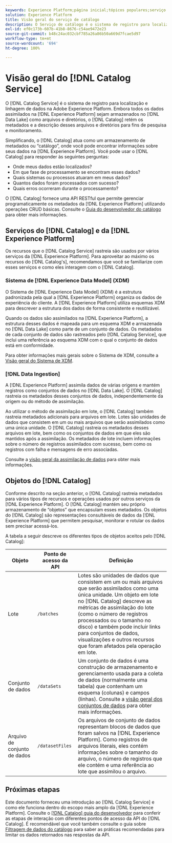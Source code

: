 ```yaml
---
keywords: Experience Platform;página inicial;tópicos populares;serviço de catálogo;catálogo;Serviço de catálogo;localização de dados;Localização de dados;Gestão de dados;gestão de dados;Linhagem;linhagem;Catálogo;ativar conjunto de dados
solution: Experience Platform
title: Visão geral do serviço de catálogo
description: O Serviço de catálogo é o sistema de registro para localização e linhagem de dados na Adobe Experience Platform. Embora todos os dados assimilados na Experience Platform sejam armazenados no Data Lake como arquivos e diretórios, o Catálogo retém os metadados e a descrição desses arquivos e diretórios para fins de pesquisa e monitoramento.
exl-id: ef0c173b-607b-41b8-8676-c54ae9472e23
source-git-commit: b48c24ac032cbf785a26a86b50a669d7fcae5d97
workflow-type: tm+mt
source-wordcount: '694'
ht-degree: 100%

---
```


# Visão geral do [!DNL Catalog Service]

O [!DNL Catalog Service] é o sistema de registro para localização e linhagem de dados na Adobe Experience Platform. Embora todos os dados assimilados na [!DNL Experience Platform] sejam armazenados no [!DNL Data Lake] como arquivos e diretórios, o [!DNL Catalog] retém os metadados e a descrição desses arquivos e diretórios para fins de pesquisa e monitoramento.

Simplificando, o [!DNL Catalog] atua como um armazenamento de metadados ou “catálogo”, onde você pode encontrar informações sobre seus dados na [!DNL Experience Platform]. Você pode usar o [!DNL Catalog] para responder às seguintes perguntas:

* Onde meus dados estão localizados?
* Em que fase de processamento se encontram esses dados?
* Quais sistemas ou processos atuaram em meus dados?
* Quantos dados foram processados com sucesso?
* Quais erros ocorreram durante o processamento?

O [!DNL Catalog] fornece uma API RESTful que permite gerenciar programaticamente os metadados da [!DNL Experience Platform] utilizando operações CRUD básicas. Consulte o [Guia do desenvolvedor do catálogo](api/getting-started.md) para obter mais informações.

## Serviços do [!DNL Catalog] e da [!DNL Experience Platform]

Os recursos que o [!DNL Catalog Service] rastreia são usados por vários serviços da [!DNL Experience Platform]. Para aproveitar ao máximo os recursos do [!DNL Catalog's], recomendamos que você se familiarize com esses serviços e como eles interagem com o [!DNL Catalog].

### Sistema de [!DNL Experience Data Model] (XDM)

O Sistema de [!DNL Experience Data Model] (XDM) é a estrutura padronizada pela qual a [!DNL Experience Platform] organiza os dados de experiência do cliente. A [!DNL Experience Platform] utiliza esquemas XDM para descrever a estrutura dos dados de forma consistente e reutilizável.

Quando os dados são assimilados na [!DNL Experience Platform], a estrutura desses dados é mapeada para um esquema XDM e armazenada no [!DNL Data Lake] como parte de um conjunto de dados. Os metadados de cada conjunto de dados são rastreados pelo [!DNL Catalog Service], que inclui uma referência ao esquema XDM com o qual o conjunto de dados está em conformidade.

Para obter informações mais gerais sobre o Sistema de XDM, consulte a [Visão geral do Sistema de XDM](../xdm/home.md).

### [!DNL Data Ingestion]

A [!DNL Experience Platform] assimila dados de várias origens e mantém registros como conjuntos de dados no [!DNL Data Lake]. O [!DNL Catalog] rastreia os metadados desses conjuntos de dados, independentemente da origem ou do método de assimilação.

Ao utilizar o método de assimilação em lote, o [!DNL Catalog] também rastreia metadados adicionais para arquivos em lote. Lotes são unidades de dados que consistem em um ou mais arquivos que serão assimilados como uma única unidade. O [!DNL Catalog] rastreia os metadados desses arquivos em lote, bem como os conjuntos de dados em que eles são mantidos após a assimilação. Os metadados de lote incluem informações sobre o número de registros assimilados com sucesso, bem como os registros com falha e mensagens de erro associadas.

Consulte a [visão geral da assimilação de dados](../ingestion/home.md) para obter mais informações.

## Objetos do [!DNL Catalog]

Conforme descrito na seção anterior, o [!DNL Catalog] rastreia metadados para vários tipos de recursos e operações usados por outros serviços da [!DNL Experience Platform]. O [!DNL Catalog] mantém seu próprio armazenamento de “objetos” que encapsulam esses metadados. Os objetos do [!DNL Catalog] são representações consultáveis de dados da [!DNL Experience Platform] que permitem pesquisar, monitorar e rotular os dados sem precisar acessá-los.

A tabela a seguir descreve os diferentes tipos de objetos aceitos pelo [!DNL Catalog]:

| Objeto | Ponto de acesso da API | Definição |
|---|---|---|
| Lote | `/batches` | Lotes são unidades de dados que consistem em um ou mais arquivos que serão assimilados como uma única unidade. Um objeto em lote no [!DNL Catalog] descreve as métricas de assimilação do lote (como o número de registros processados ou o tamanho no disco) e também pode incluir links para conjuntos de dados, visualizações e outros recursos que foram afetados pela operação em lote. |
| Conjunto de dados | `/dataSets` | Um conjunto de dados é uma construção de armazenamento e gerenciamento usada para a coleta de dados (normalmente uma tabela) que contenham um esquema (colunas) e campos (linhas). Consulte a [visão geral dos conjuntos de dados](./datasets/overview.md) para obter mais informações. |
| Arquivo de conjunto de dados | `/datasetFiles` | Os arquivos de conjunto de dados representam blocos de dados que foram salvos na [!DNL Experience Platform]. Como registros de arquivos literais, eles contém informações sobre o tamanho do arquivo, o número de registros que ele contém e uma referência ao lote que assimilou o arquivo. |

## Próximas etapas

Este documento forneceu uma introdução ao [!DNL Catalog Service] e como ele funciona dentro do escopo mais amplo da [!DNL Experience Platform]. Consulte o [[!DNL Catalog] guia do desenvolvedor](api/getting-started.md) para conferir as etapas de interação com diferentes pontos de acesso da API do [!DNL Catalog]. É recomendável que você também consulte o guia sobre [Filtragem de dados do catálogo](api/filter-data.md) para saber as práticas recomendadas para limitar os dados retornados nas respostas da API.
